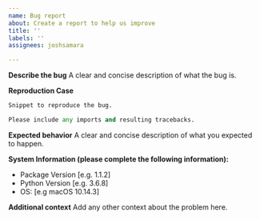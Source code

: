 ```yaml
---
name: Bug report
about: Create a report to help us improve
title: ''
labels: ''
assignees: joshsamara

---
```


**Describe the bug**
A clear and concise description of what the bug is.

**Reproduction Case**

```python
Snippet to reproduce the bug.

Please include any imports and resulting tracebacks.
```

**Expected behavior**
A clear and concise description of what you expected to happen.

**System Information (please complete the following information):**
 - Package Version [e.g. 1.1.2]
 - Python Version [e.g. 3.6.8]
 - OS: [e.g macOS 10.14.3]

**Additional context**
Add any other context about the problem here.
